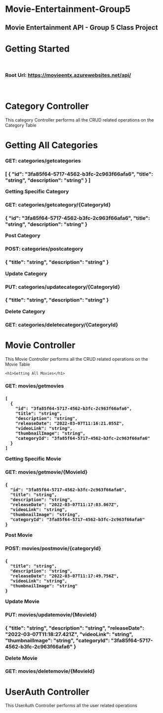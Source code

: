 # Movie-Entertainment-Group5
<h2>Movie Entertainment API - Group 5 Class Project</h2>

<h1>Getting Started</h1><br>

<b><h3>Root Url: https://movieentx.azurewebsites.net/api/ </h3></b><br>  
  
  
<h1> Category Controller</h1>
  <p> This category Controller performs all the CRUD related operations on the Category Table</p>
  
  <h1>Getting All Categories</h1>
  <h3>GET: categories/getcategories<h3>
       [
          {
            "id": "3fa85f64-5717-4562-b3fc-2c963f66afa6",
            "title": "string",
            "description": "string"
          }
        ]
  
  
  <p>Getting Specific Category</p>
  <h3>GET: categories/getcategory/{CategoryId}<h3>
        {
          "id": "3fa85f64-5717-4562-b3fc-2c963f66afa6",
          "title": "string",
          "description": "string"
        }    

    
   <p>Post Category</p>
  <h3>POST: categories/postcategory<h3>
    {
      "title": "string",
      "description": "string"
    }
    
  <p>Update Category</p>
  <h3>PUT: categories/updatecategory/{CategoryId}<h3>
    {
      "title": "string",
      "description": "string"
    }
    
   <p>Delete Category</p>
  <h3>GET: categories/deletecategory/{CategoryId}<h3> 
   
  
<h1> Movie Controller</h1>
<p> This Movie Controller performs all the CRUD related operations on the Movie Table</p>
    
    
    <h1>Getting All Movies</h1>
  <h3>GET: movies/getmovies<h3>
      
    [
      {
        "id": "3fa85f64-5717-4562-b3fc-2c963f66afa6",
        "title": "string",
        "description": "string",
        "releaseDate": "2022-03-07T11:16:21.055Z",
        "videoLink": "string",
        "thumbnailImage": "string",
        "categoryId": "3fa85f64-5717-4562-b3fc-2c963f66afa6"
      }
    ]
    
  
  <p>Getting Specific Movie</p>
  <h3>GET: movies/getmovie/{MovieId}<h3>
    
    {
      "id": "3fa85f64-5717-4562-b3fc-2c963f66afa6",
      "title": "string",
      "description": "string",
      "releaseDate": "2022-03-07T11:17:03.067Z",
      "videoLink": "string",
      "thumbnailImage": "string",
      "categoryId": "3fa85f64-5717-4562-b3fc-2c963f66afa6"
    }
    
   <p>Post Movie</p>
  <h3>POST: movies/postmovie/{categoryId}<h3>
    
    {
      "title": "string",
      "description": "string",
      "releaseDate": "2022-03-07T11:17:49.756Z",
      "videoLink": "string",
      "thumbnailImage": "string"
    }
    
    
  <p>Update Movie</p>
  <h3>PUT: movies/updatemovie/{MovieId}<h3>
   {
      "title": "string",
      "description": "string",
      "releaseDate": "2022-03-07T11:18:27.421Z",
      "videoLink": "string",
      "thumbnailImage": "string",
      "categoryId": "3fa85f64-5717-4562-b3fc-2c963f66afa6"
    }
    
   <p>Delete Movie</p>
  <h3>GET: movies/deletemovie/{MovieId}<h3> 
    
    
    
<h1> UserAuth Controller</h1>
<p> This UserAuth Controller performs all the user related operations</p>
